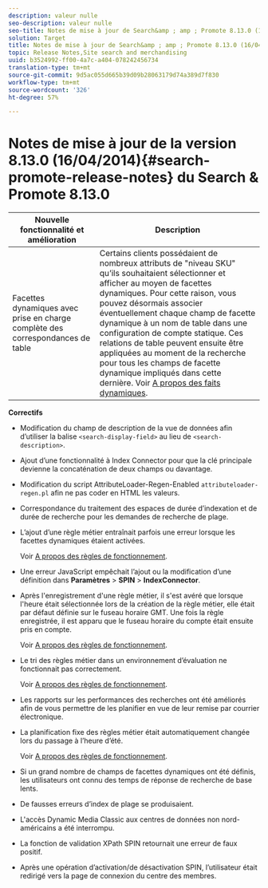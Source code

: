 ```yaml
---
description: valeur nulle
seo-description: valeur nulle
seo-title: Notes de mise à jour de Search&amp ; amp ; Promote 8.13.0 (16/04/2014)
solution: Target
title: Notes de mise à jour de Search&amp ; amp ; Promote 8.13.0 (16/04/2014)
topic: Release Notes,Site search and merchandising
uuid: b3524992-ff00-4a7c-a404-078242456734
translation-type: tm+mt
source-git-commit: 9d5ac055d665b39d09b28063179d74a389d7f830
workflow-type: tm+mt
source-wordcount: '326'
ht-degree: 57%

---
```



# Notes de mise à jour de la version 8.13.0 (16/04/2014){#search-promote-release-notes} du Search &amp; Promote 8.13.0

| Nouvelle fonctionnalité et amélioration | Description |
|----------------------------------------------|---------------------------------------------------------------------------------------------------------------------------------------------------------------------------------------------------------------------------------------------------------------------------------------------------------------------------------------------------------------------------------------------|
| Facettes dynamiques avec prise en charge complète des correspondances de table | Certains clients possédaient de nombreux attributs de &quot;niveau SKU&quot; qu’ils souhaitaient sélectionner et afficher au moyen de facettes dynamiques. Pour cette raison, vous pouvez désormais associer éventuellement chaque champ de facette dynamique à un nom de table dans une configuration de compte statique. Ces relations de table peuvent ensuite être appliquées au moment de la recherche pour tous les champs de facette dynamique impliqués dans cette dernière. Voir [A propos des faits dynamiques](../c-about-design-menu/c-about-dynamic-facets.md#concept_E65A70C9C2E04804BF24FBE1B3CAD899). |

**Correctifs**

* Modification du champ de description de la vue de données afin d’utiliser la balise `<search-display-field>` au lieu de `<search-description>`.
* Ajout d’une fonctionnalité à Index Connector pour que la clé principale devienne la concaténation de deux champs ou davantage.
* Modification du script AttributeLoader-Regen-Enabled `attributeloader-regen.pl` afin ne pas coder en HTML les valeurs.
* Correspondance du traitement des espaces de durée d’indexation et de durée de recherche pour les demandes de recherche de plage.
* L’ajout d’une règle métier entraînait parfois une erreur lorsque les facettes dynamiques étaient activées.

   Voir [A propos des règles de fonctionnement](../c-about-rules-menu/c-about-business-rules.md#concept_2A93D76216754D3D8412CDEA00BD26BD).

* Une erreur JavaScript empêchait l’ajout ou la modification d’une définition dans **Paramètres** > **SPIN** > **IndexConnector**.
* Après l&#39;enregistrement d&#39;une règle métier, il s&#39;est avéré que lorsque l&#39;heure était sélectionnée lors de la création de la règle métier, elle était par défaut définie sur le fuseau horaire GMT. Une fois la règle enregistrée, il est apparu que le fuseau horaire du compte était ensuite pris en compte.

   Voir [A propos des règles de fonctionnement](../c-about-rules-menu/c-about-business-rules.md#concept_2A93D76216754D3D8412CDEA00BD26BD).

* Le tri des règles métier dans un environnement d’évaluation ne fonctionnait pas correctement.

   Voir [A propos des règles de fonctionnement](../c-about-rules-menu/c-about-business-rules.md#concept_2A93D76216754D3D8412CDEA00BD26BD).

* Les rapports sur les performances des recherches ont été améliorés afin de vous permettre de les planifier en vue de leur remise par courrier électronique.
* La planification fixe des règles métier était automatiquement changée lors du passage à l’heure d’été.

   Voir [A propos des règles de fonctionnement](../c-about-rules-menu/c-about-business-rules.md#concept_2A93D76216754D3D8412CDEA00BD26BD).

* Si un grand nombre de champs de facettes dynamiques ont été définis, les utilisateurs ont connu des temps de réponse de recherche de base lents.
* De fausses erreurs d’index de plage se produisaient.
* L&#39;accès Dynamic Media Classic aux centres de données non nord-américains a été interrompu.
* La fonction de validation XPath SPIN retournait une erreur de faux positif.

* Après une opération d’activation/de désactivation SPIN, l’utilisateur était redirigé vers la page de connexion du centre des membres.

